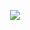 <div align="center" width="50">

<a href="https://discord.com/users/1290643725239849007"><img src="https://lanyard.cnrad.dev/api/1290643725239849007?idleMessage=WWW.MEKSIACODE.XYZ%20-%20BEST%20PLUGINS&showDisplayName=true&hideDecoration=true" /></a>
